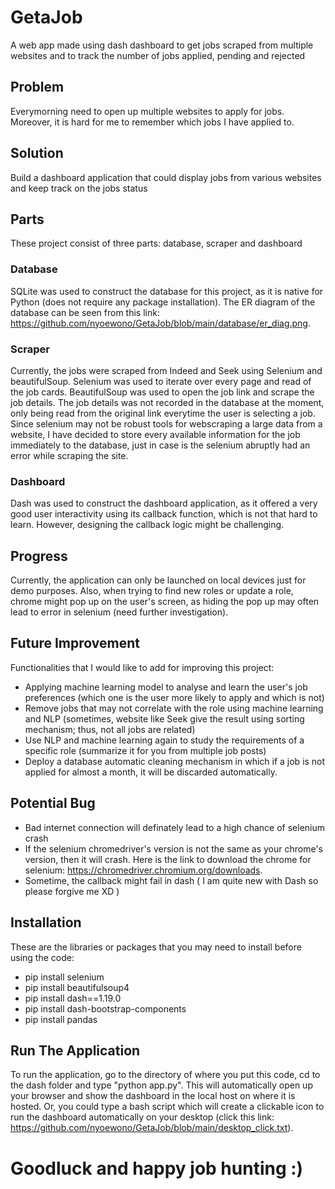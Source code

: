 # GetaJob
A web app made using dash dashboard to get jobs scraped from multiple websites and to track the number of jobs applied, pending and rejected

## Problem
Everymorning need to open up multiple websites to apply for jobs. Moreover, it is hard for me to remember which jobs I have applied to.

## Solution
Build a dashboard application that could display jobs from various websites and keep track on the jobs status

## Parts
These project consist of three parts: database, scraper and dashboard

### Database
SQLite was used to construct the database for this project, as it is native for Python (does not require any package installation). The ER diagram of the database can be seen from this link: https://github.com/nyoewono/GetaJob/blob/main/database/er_diag.png.

### Scraper
Currently, the jobs were scraped from Indeed and Seek using Selenium and beautifulSoup. Selenium was used to iterate over every page and read of the job cards. BeautifulSoup was used to open the job link and scrape the job details. The job details was not recorded in the database at the moment, only being read from the original link everytime the user is selecting a job. Since selenium may not be robust tools for webscraping a large data from a website, I have decided to store every available information for the job immediately to the database, just in case is the selenium abruptly had an error while scraping the site. 

### Dashboard
Dash was used to construct the dashboard application, as it offered a very good user interactivity using its callback function, which is not that hard to learn. However, designing the callback logic might be challenging.

## Progress
Currently, the application can only be launched on local devices just for demo purposes. Also, when trying to find new roles or update a role, chrome might pop up on the user's screen, as hiding the pop up may often lead to error in selenium (need further investigation).

## Future Improvement
Functionalities that I would like to add for improving this project:
- Applying machine learning model to analyse and learn the user's job preferences (which one is the user more likely to apply and which is not)
- Remove jobs that may not correlate with the role using machine learning and NLP (sometimes, website like Seek give the result using sorting mechanism; thus, not all jobs are related)
- Use NLP and machine learning again to study the requirements of a specific role (summarize it for you from multiple job posts)
- Deploy a database automatic cleaning mechanism in which if a job is not applied for almost a month, it will be discarded automatically.

## Potential Bug
- Bad internet connection will definately lead to a high chance of selenium crash
- If the selenium chromedriver's version is not the same as your chrome's version, then it will crash. Here is the link to download the chrome for selenium: https://chromedriver.chromium.org/downloads.
- Sometime, the callback might fail in dash ( I am quite new with Dash so please forgive me XD )

## Installation
These are the libraries or packages that you may need to install before using the code:
- pip install selenium
- pip install beautifulsoup4
- pip install dash==1.19.0
- pip install dash-bootstrap-components
- pip install pandas

## Run The Application
To run the application, go to the directory of where you put this code, cd to the dash folder and type "python app.py". This will automatically open up your browser and show the dashboard in the local host on where it is hosted. Or, you could type a bash script which will create a clickable icon to run the dashboard automatically on your desktop (click this link: https://github.com/nyoewono/GetaJob/blob/main/desktop_click.txt).

# Goodluck and happy job hunting :)
